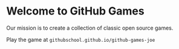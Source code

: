 # Welcome to GitHub Games

Our mission is to create a collection of classic open source games.

Play the game at `githubschool.github.io/github-games-joe`
